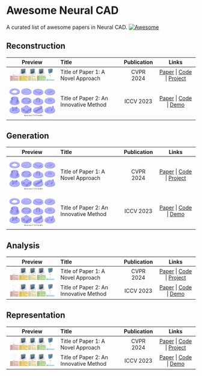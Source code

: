 # Awesome Neural CAD

A curated list of awesome papers in Neural CAD. [![Awesome](https://cdn.rawgit.com/sindresorhus/awesome/d7305f38d29fed78fa85652e3a63e154dd8e8829/media/badge.svg)](https://github.com/sindresorhus/awesome)


## Reconstruction

| Preview | Title | Publication | Links |
|:---:|:---|:---:|:---:|
| <img src="assets/img/1.jpg" width="200"> | Title of Paper 1: A Novel Approach | CVPR 2024 | [Paper](link) \| [Code](link) \| [Project](link) |
| <img src="assets/img/2.jpg" width="200"> | Title of Paper 2: An Innovative Method | ICCV 2023 | [Paper](link) \| [Code](link) \| [Demo](link) |

## Generation

| Preview | Title | Publication | Links |
|:---:|:---|:---:|:---:|
| <img src="assets/img/2.jpg" width="200"> | Title of Paper 1: A Novel Approach | CVPR 2024 | [Paper](link) \| [Code](link) \| [Project](link) |
| <img src="assets/img/2.jpg" width="200"> | Title of Paper 2: An Innovative Method | ICCV 2023 | [Paper](link) \| [Code](link) \| [Demo](link) |

## Analysis

| Preview | Title | Publication | Links |
|:---:|:---|:---:|:---:|
| <img src="assets/img/1.jpg" width="200"> | Title of Paper 1: A Novel Approach | CVPR 2024 | [Paper](link) \| [Code](link) \| [Project](link) |
| <img src="assets/img/1.jpg" width="200"> | Title of Paper 2: An Innovative Method | ICCV 2023 | [Paper](link) \| [Code](link) \| [Demo](link) |

## Representation

| Preview | Title | Publication | Links |
|:---:|:---|:---:|:---:|
| <img src="assets/img/1.jpg" width="200"> | Title of Paper 1: A Novel Approach | CVPR 2024 | [Paper](link) \| [Code](link) \| [Project](link) |
| <img src="assets/img/1.jpg" width="200"> | Title of Paper 2: An Innovative Method | ICCV 2023 | [Paper](link) \| [Code](link) \| [Demo](link) |


<!-- ## Table of Contents
- [Latest Papers](#latest-papers)
- [Classic Papers](#classic-papers)
- [Contributing](#contributing) -->


<!-- ## Classic Papers

| Preview | Title | Publication | Links |
|:---:|:---|:---:|:---:|
| <img src="assets/images/classic1.png" width="200"> | Title of Classic Paper 1 | SIGGRAPH 2019 | [Paper](link) \| [Project](link) |
| <img src="assets/images/classic2.png" width="200"> | Title of Classic Paper 2 | NeurIPS 2018 | [Paper](link) \| [Code](link) | -->

<!-- ## Contributing
Please feel free to send me [pull requests](link) to add links.

### Guidelines for contributing:
- Paper must be published in top-tier venues
- Add a representative image (resolution: 200x200px recommended)
- Follow the format: 
  - Title: Complete paper title
  - Publication: Conference/Journal name and year
  - Links: Official paper/code/project links

### Venue List
- CVPR, ICCV, ECCV
- SIGGRAPH, SIGGRAPH Asia
- NeurIPS, ICLR, ICML
- TPAMI, IJCV, TOG

### License
MIT License -->
